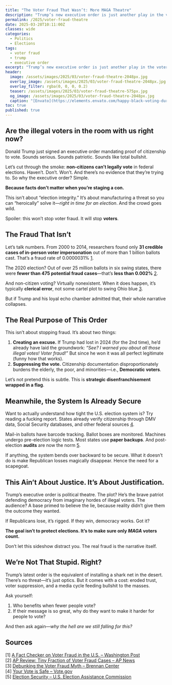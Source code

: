 ```yaml
---
title: "The Voter Fraud That Wasn’t: More MAGA Theatre"
description: "Trump’s new executive order is just another play in the voter fraud fantasy league."
permalink: /2025/voter-fraud-theatre
date: 2025-03-28T10:11:00Z
classes: wide
categories:
  - Politics
  - Elections
tags:
  - voter fraud
  - trump
  - executive order
excerpt: "Trump’s new executive order is just another play in the voter fraud fantasy league."
header:
  image: /assets/images/2025/03/voter-fraud-theatre-2048px.jpg
  overlay_image: /assets/images/2025/03/voter-fraud-theatre-2048px.jpg
  overlay_filter: rgba(0, 0, 0, 0.2)
  teaser: /assets/images/2025/03/voter-fraud-theatre-575px.jpg
  og_image: /assets/images/2025/03/voter-fraud-theatre-2048px.jpg
  caption: "[Envato](https://elements.envato.com/happy-black-voting-during-united-states-of-america-U8TFCXP)"
toc: true
published: true
---
```

## Are the illegal voters in the room with us right now?

Donald Trump just signed an executive order mandating proof of citizenship to vote. Sounds serious. Sounds patriotic. Sounds like total bullshit.

Let’s cut through the smoke: **non-citizens can’t legally vote** in federal elections. Haven’t. Don’t. Won’t. And there’s no evidence that they’re trying to. So why the executive order? Simple.

**Because facts don’t matter when you’re staging a con.**

This isn’t about “election integrity.” It’s about manufacturing a threat so you can “heroically” solve it—*right in time for an election*. And the crowd goes wild.

Spoiler: this won’t stop voter fraud. It will stop **voters**.

## The Fraud That Isn’t

Let’s talk numbers. From 2000 to 2014, researchers found only **31 credible cases of in-person voter impersonation** out of more than 1 billion ballots cast. That’s a fraud rate of 0.0000031% [1](https://www.washingtonpost.com/news/wonk/wp/2014/08/06/a-fact-checker-on-voter-fraud-in-the-u-s-it-doesnt-exist/).

The 2020 election? Out of over 25 million ballots in six swing states, there were **fewer than 475 potential fraud cases**—that’s **less than 0.002%** [2](https://apnews.com/article/voter-fraud-2020-election-investigation-6c8612b93e6c2a6d9d0a13a570d01279).

And non-citizen voting? Virtually nonexistent. When it does happen, it’s typically **clerical error**, not some cartel plot to swing Ohio blue [3](https://www.brennancenter.org/our-work/research-reports/debunking-voter-fraud-myth).

But if Trump and his loyal echo chamber admitted that, their whole narrative collapses.

## The Real Purpose of This Order

This isn’t about stopping fraud. It’s about two things:

1. **Creating an excuse.** If Trump had lost in 2024 (for the 2nd time), he’d already have laid the groundwork: *“See? I warned you about all those illegal votes! Voter fraud!”* But since he won it was all perfect legitimate (funny how that works).
2. **Suppressing the vote.** Citizenship documentation disproportionately burdens the elderly, the poor, and minorities—i.e., **Democratic voters**.

Let’s not pretend this is subtle. This is **strategic disenfranchisement wrapped in a flag**.

## Meanwhile, the System Is Already Secure

Want to actually understand how tight the U.S. election system is? Try reading a fucking report. States already verify citizenship through DMV data, Social Security databases, and other federal sources [4](https://vote.gov/your-vote-is-safe).

Mail-in ballots have barcode tracking. Ballot boxes are monitored. Machines undergo pre-election logic tests. Most states use **paper backups**. And post-election **audits** are now the norm [5](https://www.eac.gov/voters/election-security).

If anything, the system bends over backward to be secure. What it doesn’t do is make Republican losses magically disappear. Hence the need for a scapegoat.

## This Ain’t About Justice. It’s About Justification.

Trump’s executive order is political theatre. The plot? He’s the brave patriot defending democracy from imaginary hordes of illegal voters. The audience? A base primed to believe the lie, because reality didn’t give them the outcome they wanted.

If Republicans lose, it’s rigged. If they win, democracy works. Got it?

**The goal isn’t to protect elections. It’s to make sure only *MAGA* voters count.**

Don’t let this sideshow distract you. The real fraud is the narrative itself.

## We’re Not That Stupid. Right?

Trump’s latest order is the equivalent of installing a shark net in the desert. There’s no threat—it’s just optics. But it comes with a cost: eroded trust, voter suppression, and a media cycle feeding bullshit to the masses.

Ask yourself: 
1. Who benefits when fewer people vote?
2. If their message is so great, why do they want to make it harder for people to vote?

And then ask again—*why the hell are we still falling for this?*

## Sources
<a name="sources"></a>
[1] <a href="https://www.washingtonpost.com/news/wonk/wp/2014/08/06/a-fact-checker-on-voter-fraud-in-the-u-s-it-doesnt-exist/">A Fact Checker on Voter Fraud in the U.S. – Washington Post</a>  
[2] <a href="https://apnews.com/article/voter-fraud-2020-election-investigation-6c8612b93e6c2a6d9d0a13a570d01279">AP Review: Tiny Fraction of Voter Fraud Cases – AP News</a>  
[3] <a href="https://www.brennancenter.org/our-work/research-reports/debunking-voter-fraud-myth">Debunking the Voter Fraud Myth – Brennan Center</a>  
[4] <a href="https://vote.gov/your-vote-is-safe">Your Vote is Safe – Vote.gov</a>  
[5] <a href="https://www.eac.gov/voters/election-security">Election Security – U.S. Election Assistance Commission</a>